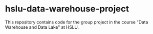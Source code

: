 # hslu-data-warehouse-project
This repository contains code for the group project in the course "Data Warehouse and Data Lake" at HSLU.
